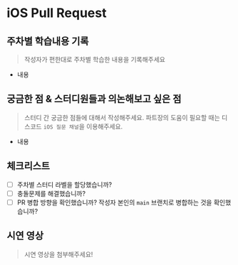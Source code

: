 # iOS Pull Request

## 주차별 학습내용 기록

> 작성자가 편한대로 주차별 학습한 내용을 기록해주세요

- 내용

## 궁금한 점 & 스터디원들과 의논해보고 싶은 점

> 스터디 간 궁금한 점들에 대해서 작성해주세요.
> 파트장의 도움이 필요할 때는 디스코드 `iOS 질문 채널`을 이용해주세요.

- 내용

## 체크리스트

- [ ] 주차별 스터디 라벨을 할당했습니까?
- [ ] 충돌문제를 해결했습니까?
- [ ] PR 병합 방향을 확인했습니까? 작성자 본인의 `main` 브랜치로 병합하는 것을 확인했습니까?

## 시연 영상

> 시연 영상을 첨부해주세요!
